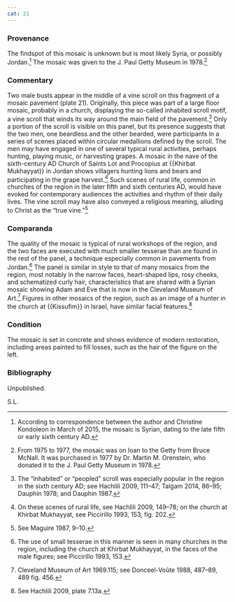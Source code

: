 ```yaml
---
cat: 21
---
```

### Provenance

The findspot of this mosaic is unknown but is most likely Syria, or possibly Jordan.[^1] The mosaic was given to the J. Paul Getty Museum in 1978.[^2]

### Commentary

Two male busts appear in the middle of a vine scroll on this fragment of a mosaic pavement (plate 21). Originally, this piece was part of a large floor mosaic, probably in a church, displaying the so-called inhabited scroll motif, a vine scroll that winds its way around the main field of the pavement.[^3] Only a portion of the scroll is visible on this panel, but its presence suggests that the two men, one beardless and the other bearded, were participants in a series of scenes placed within circular medallions defined by the scroll. The men may have engaged in one of several typical rural activities, perhaps hunting, playing music, or harvesting grapes. A mosaic in the nave of the sixth-century AD <span class="popup pic" id="pic_48">Church of Saints Lot and Procopius</span> at {{Khirbat Mukhayyat}} in Jordan shows villagers hunting lions and bears and participating in the grape harvest.[^4] Such scenes of rural life, common in churches of the region in the later fifth and sixth centuries AD, would have evoked for contemporary audiences the activities and rhythm of their daily lives. The vine scroll may have also conveyed a religious meaning, alluding to Christ as the “true vine.”[^5]

### Comparanda

The quality of the mosaic is typical of rural workshops of the region, and the two faces are executed with much smaller tesserae than are found in the rest of the panel, a technique especially common in pavements from Jordan.[^6] The panel is similar in style to that of many mosaics from the region, most notably in the narrow faces, heart-shaped lips, rosy cheeks, and schematized curly hair, characteristics that are shared with a Syrian mosaic showing <span class="popup pic" id="pic_49">Adam and Eve</span> that is now in the Cleveland Museum of Art.[^7] Figures in other mosaics of the region, such as an <span class="popup pic" id="pic_50">image of a hunter</span> in the church at {{Kissufim}} in Israel, have similar facial features.[^8]

### Condition

The mosaic is set in concrete and shows evidence of modern restoration, including areas painted to fill losses, such as the hair of the figure on the left.

### Bibliography

Unpublished.

S.L.

[^1]: According to correspondence between the author and Christine Kondoleon in March of 2015, the mosaic is Syrian, dating to the late fifth or early sixth century AD.

[^2]: From 1975 to 1977, the mosaic was on loan to the Getty from Bruce McNall. It was purchased in 1977 by Dr. Martin M. Orenstein, who donated it to the J. Paul Getty Museum in 1978.

[^3]: The “inhabited” or “peopled” scroll was especially popular in the region in the sixth century AD; see Hachlili 2009, 111–47; Talgam 2014, 86–95; Dauphin 1978; and Dauphin 1987.

[^4]: On these scenes of rural life, see Hachlili 2009, 149–78; on the church at Khirbat Mukhayyat, see Piccirillo 1993, 153, fig. 202.

[^5]: See Maguire 1987, 9–10.

[^6]: The use of small tesserae in this manner is seen in many churches in the region, including the church at Khirbat Mukhayyat, in the faces of the male figures; see Piccirillo 1993, 153.

[^7]: Cleveland Museum of Art 1969.115; see Donceel-Voûte 1988, 487–89, 489 fig. 456.

[^8]: See Hachlili 2009, plate 7.13a.
